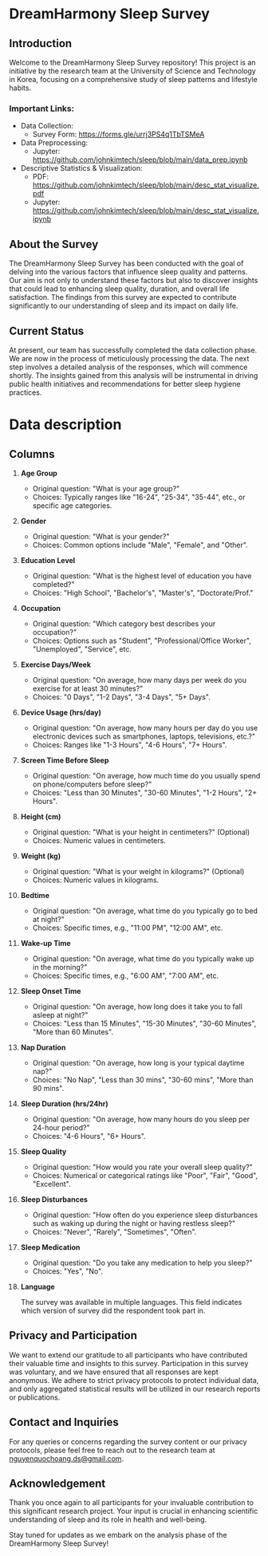 # DreamHarmony Sleep Survey

## Introduction
Welcome to the DreamHarmony Sleep Survey repository! This project is an initiative by the research team at the University of Science and Technology in Korea, focusing on a comprehensive study of sleep patterns and lifestyle habits.

### Important Links:
- Data Collection:
    - Survey Form: https://forms.gle/urrj3PS4q1TbTSMeA
- Data Preprocessing:
    - Jupyter: https://github.com/johnkimtech/sleep/blob/main/data_prep.ipynb
- Descriptive Statistics & Visualization:
    - PDF: https://github.com/johnkimtech/sleep/blob/main/desc_stat_visualize.pdf
    - Jupyter: https://github.com/johnkimtech/sleep/blob/main/desc_stat_visualize.ipynb

## About the Survey
The DreamHarmony Sleep Survey has been conducted with the goal of delving into the various factors that influence sleep quality and patterns. Our aim is not only to understand these factors but also to discover insights that could lead to enhancing sleep quality, duration, and overall life satisfaction. The findings from this survey are expected to contribute significantly to our understanding of sleep and its impact on daily life.

## Current Status
At present, our team has successfully completed the data collection phase. We are now in the process of meticulously processing the data. The next step involves a detailed analysis of the responses, which will commence shortly. The insights gained from this analysis will be instrumental in driving public health initiatives and recommendations for better sleep hygiene practices.

# Data description

## Columns

1. **Age Group**
   - Original question: "What is your age group?"
   - Choices: Typically ranges like "16-24", "25-34", "35-44", etc., or specific age categories.

2. **Gender**
   - Original question: "What is your gender?"
   - Choices: Common options include "Male", "Female", and "Other".

3. **Education Level**
   - Original question: "What is the highest level of education you have completed?"
   - Choices: "High School", "Bachelor's", "Master's", "Doctorate/Prof."

4. **Occupation**
   - Original question: "Which category best describes your occupation?"
   - Choices: Options such as "Student", "Professional/Office Worker", "Unemployed", "Service", etc.

5. **Exercise Days/Week**
   - Original question: "On average, how many days per week do you exercise for at least 30 minutes?"
   - Choices: "0 Days", "1-2 Days", "3-4 Days", "5+ Days".

6. **Device Usage (hrs/day)**
   - Original question: "On average, how many hours per day do you use electronic devices such as smartphones, laptops, televisions, etc.?"
   - Choices: Ranges like "1-3 Hours", "4-6 Hours", "7+ Hours".

7. **Screen Time Before Sleep**
   - Original question: "On average, how much time do you usually spend on phone/computers before sleep?"
   - Choices: "Less than 30 Minutes", "30-60 Minutes", "1-2 Hours", "2+ Hours".

8. **Height (cm)**
   - Original question: "What is your height in centimeters?" (Optional)
   - Choices: Numeric values in centimeters.

9. **Weight (kg)**
   - Original question: "What is your weight in kilograms?" (Optional)
   - Choices: Numeric values in kilograms.

10. **Bedtime**
    - Original question: "On average, what time do you typically go to bed at night?"
    - Choices: Specific times, e.g., "11:00 PM", "12:00 AM", etc.

11. **Wake-up Time**
    - Original question: "On average, what time do you typically wake up in the morning?"
    - Choices: Specific times, e.g., "6:00 AM", "7:00 AM", etc.

12. **Sleep Onset Time**
    - Original question: "On average, how long does it take you to fall asleep at night?"
    - Choices: "Less than 15 Minutes", "15-30 Minutes", "30-60 Minutes", "More than 60 Minutes".

13. **Nap Duration**
    - Original question: "On average, how long is your typical daytime nap?"
    - Choices: "No Nap", "Less than 30 mins", "30-60 mins", "More than 90 mins".

14. **Sleep Duration (hrs/24hr)**
    - Original question: "On average, how many hours do you sleep per 24-hour period?"
    - Choices: "4-6 Hours", "6+ Hours".

15. **Sleep Quality**
    - Original question: "How would you rate your overall sleep quality?"
    - Choices: Numerical or categorical ratings like "Poor", "Fair", "Good", "Excellent".

16. **Sleep Disturbances**
    - Original question: "How often do you experience sleep disturbances such as waking up during the night or having restless sleep?"
    - Choices: "Never", "Rarely", "Sometimes", "Often".

17. **Sleep Medication**
    - Original question: "Do you take any medication to help you sleep?"
    - Choices: "Yes", "No".

18. **Language**

    The survey was available in multiple languages. This field indicates which version of survey did the respondent took part in.



## Privacy and Participation
We want to extend our gratitude to all participants who have contributed their valuable time and insights to this survey. Participation in this survey was voluntary, and we have ensured that all responses are kept anonymous. We adhere to strict privacy protocols to protect individual data, and only aggregated statistical results will be utilized in our research reports or publications.

## Contact and Inquiries
For any queries or concerns regarding the survey content or our privacy protocols, please feel free to reach out to the research team at [nguyenquochoang.ds@gmail.com](mailto:nguyenquochoang.ds@gmail.com).

## Acknowledgement
Thank you once again to all participants for your invaluable contribution to this significant research project. Your input is crucial in enhancing scientific understanding of sleep and its role in health and well-being.

Stay tuned for updates as we embark on the analysis phase of the DreamHarmony Sleep Survey!
